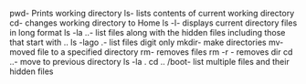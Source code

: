 pwd- Prints working directory
ls- lists contents of current working directory
cd- changes working directory to Home
ls -l- displays current directory files in long format
ls -la ..- list files along with the hidden files including those that start with ..
ls -lago .- list files digit only
mkdir- make directories
mv- moved file to a specified directory
rm- removes files
rm -r - removes dir
cd ..- move to previous directory
ls -la . cd .. /boot- list multiple files and their hidden files
